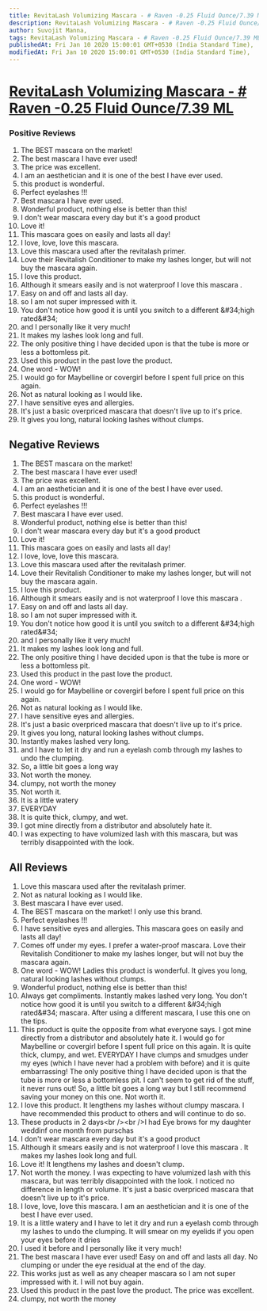 ```yaml
---
title: RevitaLash Volumizing Mascara - # Raven -0.25 Fluid Ounce/7.39 ML,
description: RevitaLash Volumizing Mascara - # Raven -0.25 Fluid Ounce/7.39 ML,
author: Suvojit Manna,
tags: RevitaLash Volumizing Mascara - # Raven -0.25 Fluid Ounce/7.39 ML,
publishedAt: Fri Jan 10 2020 15:00:01 GMT+0530 (India Standard Time),
modifiedAt: Fri Jan 10 2020 15:00:01 GMT+0530 (India Standard Time),
---
```


# [RevitaLash Volumizing Mascara - # Raven -0.25 Fluid Ounce/7.39 ML](https://products.checkmycream.com/products/RevitaLash-Volumizing-Mascara-Raven-0.25-Fluid-Ounce7.39-ML.html)

### Positive Reviews

<ol>
      <li>The BEST mascara on the market!</li>
      <li>The best mascara I have ever used!</li>
      <li>The price was excellent.</li>
      <li>I am an aesthetician and it is one of the best I have ever used.</li>
      <li>this product is wonderful.</li>
      <li>Perfect eyelashes !!!</li>
      <li>Best mascara I have ever used.</li>
      <li>Wonderful product, nothing else is better than this!</li>
      <li>I don&#x27;t wear mascara every day but it&#x27;s a good product</li>
      <li>Love it!</li>
      <li>This mascara goes on easily and lasts all day!</li>
      <li>I love, love, love this mascara.  </li>
      <li>Love this mascara used after the revitalash primer.</li>
      <li>Love their Revitalish Conditioner to make my lashes longer, but will not buy the mascara again.</li>
      <li>I love this product.  </li>
      <li>Although it smears easily and is not waterproof I love this mascara .</li>
      <li>Easy on and off and lasts all day.</li>
      <li>so I am not super impressed with it.</li>
      <li>You don&#x27;t notice how good it is until you switch to a different &amp;#34;high rated&amp;#34;</li>
      <li>and I personally like it very much!</li>
      <li>It makes my lashes look long and full.</li>
      <li>The only positive thing I have decided upon is that the tube is more or less a bottomless pit.</li>
      <li>Used this product in the past love the product.</li>
      <li>One word - WOW!</li>
      <li>I would go for Maybelline or covergirl before I spent full price on this again.</li>
      <li>Not as natural looking as I would like.</li>
      <li>I have sensitive eyes and allergies.  </li>
      <li>It&#x27;s just a basic overpriced mascara that doesn&#x27;t live up to it&#x27;s price.</li>
      <li>It gives you long, natural looking lashes without clumps.</li>
</ol>


<h2>Negative Reviews</h2>
<ol>
<li> The BEST mascara on the market!</li>
<li> The best mascara I have ever used!</li>
<li> The price was excellent.</li>
<li> I am an aesthetician and it is one of the best I have ever used.</li>
<li> this product is wonderful.</li>
<li> Perfect eyelashes !!!</li>
<li> Best mascara I have ever used.</li>
<li> Wonderful product, nothing else is better than this!</li>
<li> I don&#x27;t wear mascara every day but it&#x27;s a good product</li>
<li> Love it!</li>
<li> This mascara goes on easily and lasts all day!</li>
<li> I love, love, love this mascara.  </li>
<li> Love this mascara used after the revitalash primer.</li>
<li> Love their Revitalish Conditioner to make my lashes longer, but will not buy the mascara again.</li>
<li> I love this product.  </li>
<li> Although it smears easily and is not waterproof I love this mascara .</li>
<li> Easy on and off and lasts all day.</li>
<li> so I am not super impressed with it.</li>
<li> You don&#x27;t notice how good it is until you switch to a different &amp;#34;high rated&amp;#34;</li>
<li> and I personally like it very much!</li>
<li> It makes my lashes look long and full.</li>
<li> The only positive thing I have decided upon is that the tube is more or less a bottomless pit.</li>
<li> Used this product in the past love the product.</li>
<li> One word - WOW!</li>
<li> I would go for Maybelline or covergirl before I spent full price on this again.</li>
<li> Not as natural looking as I would like.</li>
<li> I have sensitive eyes and allergies.  </li>
<li> It&#x27;s just a basic overpriced mascara that doesn&#x27;t live up to it&#x27;s price.</li>
<li> It gives you long, natural looking lashes without clumps.</li>
<li> Instantly makes lashed very long.</li>
<li> and I have to let it dry and run a eyelash comb through my lashes to undo the clumping.</li>
<li> So, a little bit goes a long way</li>
<li> Not worth the money.</li>
<li> clumpy, not worth the money</li>
<li> Not worth it.</li>
<li> It is a little watery</li>
<li> EVERYDAY</li>
<li> It is quite thick, clumpy, and wet.</li>
<li> I got mine directly from a distributor and absolutely hate it.</li>
<li> I was expecting to have volumized lash with this mascara, but was terribly disappointed with the look.</li>
</ol>

<h2>All Reviews</h2>

<ol>
    <li> Love this mascara used after the revitalash primer.</li>
    <li> Not as natural looking as I would like.</li>
    <li> Best mascara I have ever used.</li>
    <li> The BEST mascara on the market! I only use this brand.</li>
    <li> Perfect eyelashes !!!</li>
    <li> I have sensitive eyes and allergies.  This mascara goes on easily and lasts all day!</li>
    <li> Comes off under my eyes.  I prefer a water-proof mascara.  Love their Revitalish Conditioner to make my lashes longer, but will not buy the mascara again.</li>
    <li> One word - WOW! Ladies this product is wonderful. It gives you long, natural looking lashes without clumps.</li>
    <li> Wonderful product, nothing else is better than this!</li>
    <li> Always get compliments.  Instantly makes lashed very long. You don&#x27;t notice how good it is until you switch to a different &amp;#34;high rated&amp;#34; mascara.  After using a different mascara, I use this one on the tips.</li>
    <li> This product is quite the opposite from what everyone says. I got mine directly from a distributor and absolutely hate it. I would go for Maybelline or covergirl before I spent full price on this again. It is quite thick, clumpy, and wet. EVERYDAY I have clumps and smudges under my eyes (which I have never had a problem with before) and it is quite embarrassing! The only positive thing I have decided upon is that the tube is more or less a bottomless pit. I can&#x27;t seem to get rid of the stuff, it never runs out! So, a little bit goes a long way but I still recommend saving your money on this one. Not worth it.</li>
    <li> I love this product.  It lengthens my lashes without clumpy mascara. I have recommended this product to others and will continue to do so.</li>
    <li> These products in 2 days&lt;br /&gt;&lt;br /&gt;I had Eye brows for my daughter weddinf one month from purschas</li>
    <li> I don&#x27;t wear mascara every day but it&#x27;s a good product</li>
    <li> Although it smears easily and is not waterproof I love this mascara . It makes my lashes look long and full.</li>
    <li> Love it! It lengthens my lashes and doesn&#x27;t clump.</li>
    <li> Not worth the money. I was expecting to have volumized lash with this mascara, but was terribly disappointed with the look. I noticed no difference in length or volume.  It&#x27;s just a basic overpriced mascara that doesn&#x27;t live up to it&#x27;s price.</li>
    <li> I love, love, love this mascara.  I am an aesthetician and it is one of the best I have ever used.</li>
    <li> It is a little watery and I have to let it dry and run a eyelash comb through my lashes to undo the clumping. It will smear on my eyelids if you open your eyes before it dries</li>
    <li> I used it before and I personally like it very much!</li>
    <li> The best mascara I have ever used! Easy on and off and lasts all day. No clumping or under the eye residual at the end of the day.</li>
    <li> This works just as well as any cheaper mascara so I am not super impressed with it. I will not buy again.</li>
    <li> Used this product in the past love the product. The price was excellent.</li>
    <li> clumpy, not worth the money</li>
</ol>




